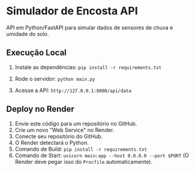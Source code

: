 # Simulador de Encosta API

API em Python/FastAPI para simular dados de sensores de chuva e umidade do solo.

## Execução Local

1. Instale as dependências:
   `pip install -r requirements.txt`

2. Rode o servidor:
   `python main.py`

3. Acesse a API:
   `http://127.0.0.1:8000/api/data`

## Deploy no Render

1. Envie este código para um repositório no GitHub.
2. Crie um novo "Web Service" no Render.
3. Conecte seu repositório do GitHub.
4. O Render detectará o Python.
5. Comando de Build: `pip install -r requirements.txt`
6. Comando de Start: `uvicorn main:app --host 0.0.0.0 --port $PORT` (O Render deve pegar isso do `Procfile` automaticamente).